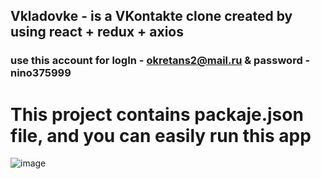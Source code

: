 

## Vkladovke - is a VKontakte clone created by using react + redux + axios
### use this account for logIn - okretans2@mail.ru & password - nino375999
# This project contains packaje.json file, and you can  easily run this app 


![image](https://user-images.githubusercontent.com/45328544/121179187-77660880-c870-11eb-88e5-eee43ab1ce8b.png)

